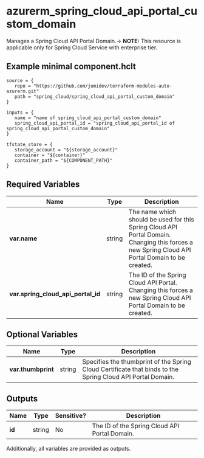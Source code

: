 # azurerm_spring_cloud_api_portal_custom_domain

Manages a Spring Cloud API Portal Domain.-> **NOTE:** This resource is applicable only for Spring Cloud Service with enterprise tier.

## Example minimal component.hclt

```hcl
source = {
   repo = "https://github.com/jumidev/terraform-modules-auto-azurerm.git" 
   path = "spring_cloud/spring_cloud_api_portal_custom_domain" 
}

inputs = {
   name = "name of spring_cloud_api_portal_custom_domain" 
   spring_cloud_api_portal_id = "spring_cloud_api_portal_id of spring_cloud_api_portal_custom_domain" 
}

tfstate_store = {
   storage_account = "${storage_account}" 
   container = "${container}" 
   container_path = "${COMPONENT_PATH}" 
}

```

## Required Variables

| Name | Type |  Description |
| ---- | --------- |  ----------- |
| **var.name** | string |  The name which should be used for this Spring Cloud API Portal Domain. Changing this forces a new Spring Cloud API Portal Domain to be created. | 
| **var.spring_cloud_api_portal_id** | string |  The ID of the Spring Cloud API Portal. Changing this forces a new Spring Cloud API Portal Domain to be created. | 

## Optional Variables

| Name | Type |  Description |
| ---- | --------- |  ----------- |
| **var.thumbprint** | string |  Specifies the thumbprint of the Spring Cloud Certificate that binds to the Spring Cloud API Portal Domain. | 



## Outputs

| Name | Type | Sensitive? | Description |
| ---- | ---- | --------- | --------- |
| **id** | string | No  | The ID of the Spring Cloud API Portal Domain. | 

Additionally, all variables are provided as outputs.
